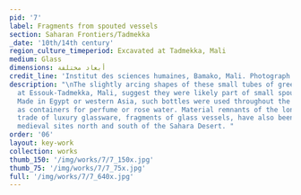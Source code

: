 ```yaml
---
pid: '7'
label: Fragments from spouted vessels
section: Saharan Frontiers/Tadmekka
_date: '10th/14th century'
region_culture_timeperiod: Excavated at Tadmekka, Mali
medium: Glass
dimensions: أبعاد مختلفة
credit_line: 'Institut des sciences humaines, Bamako, Mali. Photograph by Clare Britt '
description: "\nThe slightly arcing shapes of these small tubes of green glass, excavated
  at Essouk-Tadmekka, Mali, suggest they were likely part of small spouted bottles.
  Made in Egypt or western Asia, such bottles were used throughout the medieval Mediterranean
  as containers for perfume or rose water. Material remnants of the long-distance
  trade of luxury glassware, fragments of glass vessels, have also been found at other
  medieval sites north and south of the Sahara Desert. "
order: '06'
layout: key-work
collection: works
thumb_150: '/img/works/7/7_150x.jpg'
thumb_75: '/img/works/7/7_75x.jpg'
full: '/img/works/7/7_640x.jpg'
---
```

